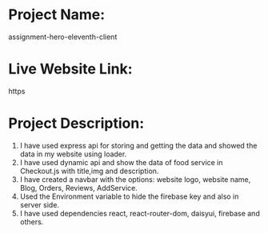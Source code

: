 # Project Name:
assignment-hero-eleventh-client

# Live Website Link:
https

# Project Description:
1. I have used express api for storing and getting the data and showed the data in my website using loader.
2. I have used dynamic api and show the data of food service in Checkout.js with title,img and description.
3. I have created a navbar with the options: website logo, website name, Blog, Orders, Reviews, AddService.
4. Used the Environment variable to hide the firebase key and also in server side.
5. I have used dependencies react, react-router-dom, daisyui,  firebase and others.
